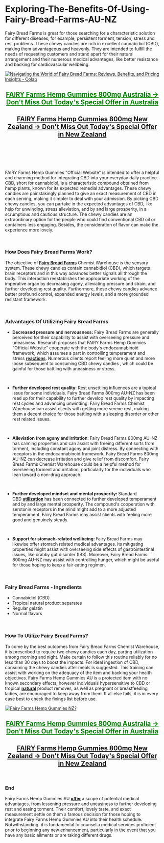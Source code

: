 # Exploring-The-Benefits-Of-Using-Fairy-Bread-Farms-AU-NZ

<p>Fairy Bread Farms is great for those searching for a characteristic solution for different diseases, for example, persistent torment, tension, stress and rest problems. These chewy candies are rich in excellent cannabidiol (CBD), making them advantageous and heavenly. They are intended to fulfill the needs of requesting customers and stand apart for their natural arrangement and their numerous medical advantages, like better resistance and backing for cardiovascular wellbeing.</p>
<p><a href="https://au-fairybreadfarms.com/get/fairy-au/"><img src="https://cdn.prod.website-files.com/678b74d18f09cbd817caf380/678b778729e53b38315a4c44_9e1028ad-a5cf-4d7c-876f-410676e823a7.jpeg" alt="Navigating the World of Fairy Bread Farms: Reviews, Benefits, and Pricing  Insights - Colab" border="0" /></a></p>
<h2 style="text-align: center;"><span style="text-decoration: underline; color: #008000;"><strong><a style="color: #008000; text-decoration: underline;" href="https://au-fairybreadfarms.com/get/fairy-au/">FAIRY Farms Hemp Gummies 800mg Australia -&gt; Don't Miss Out Today's Special Offer in Australia</a></strong></span></h2>
<h2 style="text-align: center;"><span style="text-decoration: underline;"><strong><a href="https://au-fairybreadfarms.com/get/fairy-nz/">FAIRY Farms Hemp Gummies 800mg New Zealand -&gt; Don't Miss Out Today's Special Offer in New Zealand</a></strong></span></h2>
<h2>&nbsp;</h2>
<p>&nbsp;</p>
<p>FAIRY Farms Hemp Gummies "Official Website" is intended to offer a helpful and charming method for integrating CBD into your everyday daily practice. CBD, short for cannabidiol, is a characteristic compound obtained from hemp plants, known for its expected remedial advantages. These chewy candies are painstakingly planned to give an exact measurement of CBD in each serving, making it simpler to deal with your admission. By picking CBD chewy candies, you can partake in the expected advantages of CBD, like help for unwinding, stress alleviation, and by and large prosperity, in a scrumptious and cautious structure. The chewy candies are an extraordinary option for the people who could find conventional CBD oil or containers less engaging. Besides, the consideration of flavor can make the experience more lovely.</p>
<p>&nbsp;</p>
<h3><strong>How Does Fairy Bread Farms Work?</strong></h3>
<p>The objective of<strong>&nbsp;</strong><a href="https://fairybreadfarms.com.au/"><strong>Fairy Bread Farms</strong></a>&nbsp;Chemist Warehouse is the sensory system. These chewy candies contain cannabidiol (CBD), which targets brain receptors and in this way advances better signals all through the body. This interaction reestablishes the appropriate working of the imperative organ by decreasing agony, alleviating pressure and strain, and further developing rest quality. Furthermore, these chewy candies advance better profound control, expanded energy levels, and a more grounded resistant framework.</p>
<p>&nbsp;</p>
<h3><strong>Advantages Of Utilizing Fairy Bread Farms</strong></h3>
<ul>
<li><strong>Decreased pressure and nervousness:</strong>&nbsp;Fairy Bread Farms are generally perceived for their capability to assist with overseeing pressure and uneasiness. Research proposes that FAIRY Farms Hemp Gummies "Official Website" cooperate with the body's endocannabinoid framework, which assumes a part in controlling temperament and stress&nbsp;<strong><a href="https://au-fairybreadfarms.com/">reactions</a></strong>. Numerous clients report feeling more quiet and more loose subsequent to consuming CBD chewy candies , which could be gainful for those battling with uneasiness or stress.</li>
</ul>
<p>&nbsp;</p>
<ul>
<li><strong>Further developed rest quality</strong>: Rest unsettling influences are a typical issue for some individuals. Fairy Bread Farms 800mg AU-NZ has been read up for their capability to further develop rest quality by impacting rest cycles and advancing unwinding. Fairy Bread Farms Chemist Warehouse can assist clients with getting more serene rest, making them a decent choice for those battling with a sleeping disorder or other rest related issues.</li>
</ul>
<p>&nbsp;</p>
<ul>
<li><strong>Alleviation from agony and irritation</strong>: Fairy Bread Farms 800mg AU-NZ has calming properties and can assist with freeing different sorts from torment, including constant agony and joint distress. By connecting with receptors in the endocannabinoid framework, Fairy Bread Farms 800mg AU-NZ can decrease irritation and give relief from discomfort. Fairy Bread Farms Chemist Warehouse could be a helpful method for overseeing torment and irritation, particularly for the individuals who lean toward a non-drug approach.</li>
</ul>
<p>&nbsp;</p>
<ul>
<li><strong>Further developed mindset and mental prosperity:&nbsp;</strong>Standard CBD&nbsp;<strong><a href="https://foreverhemp.co.nz/fairy-bread-farms/">utilization</a>&nbsp;</strong>has been connected to further developed temperament and by and large mental prosperity. The compound's cooperation with serotonin receptors in the mind might add to a more adjusted temperament. Fairy Bread Farms may assist clients with feeling more good and genuinely steady.</li>
</ul>
<p>&nbsp;</p>
<ul>
<li><strong>Support for stomach-related wellbeing:&nbsp;</strong>Fairy Bread Farms may likewise offer stomach related medical advantages. Its mitigating properties might assist with overseeing side effects of gastrointestinal issues, like crabby gut disorder (IBS). Moreover, Fairy Bread Farms 800mg AU-NZ may assist with controlling hunger, which might be useful for those hoping to keep a fair eating regimen.</li>
</ul>
<p>&nbsp;</p>
<h3><strong>Fairy Bread Farms - Ingredients</strong></h3>
<ul>
<li>Cannabidiol (CBD)</li>
<li>Tropical natural product separates</li>
<li>Regular gelatin</li>
<li>Normal flavors</li>
</ul>
<p>&nbsp;</p>
<h3><strong>How To Utilize Fairy Bread Farms?</strong></h3>
<p>To come by the best outcomes from Fairy Bread Farms Chemist Warehouse, it is prescribed to require two chewy candies each day, parting utilization among morning and night. Make certain to follow this routine reliably for no less than 30 days to boost the impacts. For ideal ingestion of CBD, consuming the chewy candies after meals is suggested. This training can assist with working on the adequacy of the item and backing your health objectives. Fairy Farms Hemp Gummies AU is a protected item with no known secondary effects, however individuals hypersensitive to CBD or tropical&nbsp;<strong><a href="https://fairybreadfarms.com.au/neuropure/">natural</a>&nbsp;</strong>product removes, as well as pregnant or breastfeeding ladies, are encouraged to keep away from them. If all else fails, it is in every case best to check the fixings list before use.</p>
<p><a href="https://au-fairybreadfarms.com/get/fairy-au/"><img src="https://cdn.prod.website-files.com/678b74d18f09cbd817caf380/678b7786d407a1e29623bd3c_12ba708f-ec6e-4896-a3c0-b2747d88f42f.png" alt="Fairy Farms Hemp Gummies NZ?" border="0" /></a></p>
<h2 style="text-align: center;"><span style="text-decoration: underline; color: #008000;"><strong><a style="color: #008000; text-decoration: underline;" href="https://au-fairybreadfarms.com/get/fairy-au/">FAIRY Farms Hemp Gummies 800mg Australia -&gt; Don't Miss Out Today's Special Offer in Australia</a></strong></span></h2>
<h2 style="text-align: center;"><span style="text-decoration: underline;"><strong><a href="https://au-fairybreadfarms.com/get/fairy-nz/">FAIRY Farms Hemp Gummies 800mg New Zealand -&gt; Don't Miss Out Today's Special Offer in New Zealand</a></strong></span></h2>
<p>&nbsp;</p>
<h3><strong>End</strong></h3>
<p>Fairy Farms Hemp Gummies AU&nbsp;<strong><a href="https://fairybreadfarms.com.au/natures-remedy-fungi-remover/">offer</a>&nbsp;</strong>a scope of potential medical advantages, from lessening pressure and uneasiness to further developing rest and easing torment. Their comfort, lovely taste, and exact measurement settle on them a famous decision for those hoping to integrate Fairy Farms Hemp Gummies AU into their health schedule. Notwithstanding, it is fundamental to counsel a medical services proficient prior to beginning any new enhancement, particularly in the event that you have any basic ailments or are taking different drugs.</p>
<p>&nbsp;</p>

